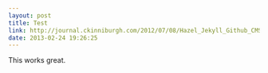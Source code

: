 ```yaml
---
layout: post
title: Test
link: http://journal.ckinniburgh.com/2012/07/08/Hazel_Jekyll_Github_CMS/
date: 2013-02-24 19:26:25
---
```


This works great.